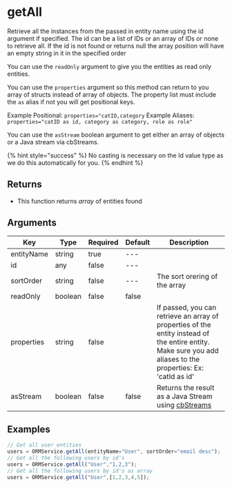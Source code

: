 # getAll

Retrieve all the instances from the passed in entity name using the id argument if specified. The id can be a list of IDs or an array of IDs or none to retrieve all. If the id is not found or returns null the array position will have an empty string in it in the specified order

You can use the `readOnly` argument to give you the entities as read only entities.

You can use the `properties` argument so this method can return to you array of structs instead of array of objects. The property list must include the `as` alias if not you will get positional keys.

Example Positional: `properties="catID,category` Example Aliases: `properties="catID as id, category as category, role as role"`

You can use the `asStream` boolean argument to get either an array of objects or a Java stream via cbStreams.

{% hint style="success" %}
No casting is necessary on the Id value type as we do this automatically for you.
{% endhint %}

## Returns

* This function returns _array_ of entities found

## Arguments

| Key        | Type    | Required | Default | Description                                                                                                                                                   |
| ---------- | ------- | -------- | ------- | ------------------------------------------------------------------------------------------------------------------------------------------------------------- |
| entityName | string  | true     | ---     |                                                                                                                                                               |
| id         | any     | false    | ---     |                                                                                                                                                               |
| sortOrder  | string  | false    | ---     | The sort orering of the array                                                                                                                                 |
| readOnly   | boolean | false    | false   |                                                                                                                                                               |
| properties | string  | false    |         | If passed, you can retrieve an array of properties of the entity instead of the entire entity. Make sure you add aliases to the properties: Ex: 'catId as id' |
| asStream   | boolean | false    | false   | Returns the result as a Java Stream using [cbStreams](https://forgebox.io/view/cbstreams)                                                                     |

## Examples

```javascript
// Get all user entities
users = ORMService.getAll(entityName="User", sortOrder="email desc");
// Get all the following users by id's
users = ORMService.getAll("User","1,2,3");
// Get all the following users by id's as array
users = ORMService.getAll("User",[1,2,3,4,5]);
```
